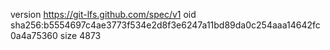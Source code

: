 version https://git-lfs.github.com/spec/v1
oid sha256:b5554697c4ae3773f534e2d8f3e6247a11bd89da0c254aaa14642fc0a4a75360
size 4873
